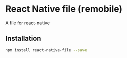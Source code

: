 # React Native file (remobile)
A file for react-native

## Installation
```sh
npm install react-native-file --save
```
